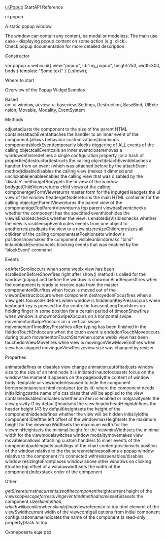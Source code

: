 
[ui.Popup](http://docs.webix.com/api__refs__ui.popup.html)
StartAPI Reference

ui.popup

A static popup window.

The window can contain any content, be modal or modeless. The main use case - displaying popup content on some action (e.g. click). Check popup documentation for more detailed description.

Constructor

var popup = webix.ui({ view:"popup", id:"my_popup", height:250, width:300, body:{ template:"Some text" } }).show();

Where to start

Overview of the Popup WidgetSamples

Based on: ui.window, ui.view, ui.baseview, Settings, Destruction, BaseBind, UIExtension, Movable, Modality, EventSystem

Methods

adjustadjusts the component to the size of the parent HTML containerattachEventattaches the handler to an inner event of the component (allows behaviour customizations)bindbinds componentsblockEventtemporarily blocks triggering of ALL events of the calling objectcallEventcalls an inner eventcloseremoves a windowdefineredefines a single configuration property (or a hash of properties)destructordestructs the calling objectdetachEventdetaches a handler from an event (which was attached before by the attachEvent method)disabledisables the calling view (makes it dimmed and unclickable)enableenables the calling view that was disabled by the 'disable' methodgetBodygets the ui view of the window bodygetChildViewsreturns child views of the calling componentgetFormViewreturns master form for the inputgetHeadgets the ui view of the window headergetNodereturns the main HTML container for the calling objectgetParentViewreturns the parent view of the componentgetTopParentViewreturns top parent viewhasEventchecks whether the component has the specified eventhidehides the viewisEnabledchecks whether the view is enabledisVisiblechecks whether the view is visiblemapEventroutes events from one object to anotherresizeadjusts the view to a new sizeresizeChildrenresizes all children of the calling componentsetPositionsets window's positionshowmakes the component visibleunbindbreaks "bind" linkunblockEventcancels blocking events that was enabled by the 'blockEvent' command

Events

onAfterScrolloccurs when some webix view has been scrolledonBeforeShowfires right after show() method is called for the window (popup) and before the window is shownonBindRequestfires when the component is ready to receive data from the master componentonBlurfires when focus is moved out of the viewonDestructoccurs when component destroyedonFocusfires when a view gets focusonHidefires when window is hiddenonKeyPressoccurs when keyboard key is pressed for the control in focusonLongTouchfires on holding finger in some position for a certain period of timeonShowfires when window is shownonSwipeXoccurs on a horizontal swipe movementonSwipeYoccurs on a vertical swipe movementonTimedKeyPressfires after typing has been finished in the fieldonTouchEndoccurs when the touch event is endedonTouchMoveoccurs during touch movementonTouchStartwhen some webix view has been touchedonViewMovefires while view is movingonViewMoveEndfires when view has stopped movingonViewResizeview size was changed by resizer

Properties

animatedefines or disables view change animation.autofitadjusts window size to the size of an html node it is initiated inautofocussets focus on the window the moment it appears on the pagebodythe content of window body: template or viewborderlessused to hide the component borderscontaineran html container (or its id) where the component needs initializingcssthe name of a css class that will be applied to the view containerdisabledindicates whether an item is enabled or notgravitysets the view gravity (1 by default)headsets the view headerheadHeightdefines the header height (43 by default)heightsets the height of the componenthiddendefines whether the view will be hidden initiallyidthe component IDleftthe left offset of the windowmaxHeightsets the maximum height for the viewmaxWidthsets the maximum width for the viewminHeightsets the minimal height for the viewminWidthsets the minimal width for the viewmodalswitches window modalitymovemakes view movableonallows attaching custom handlers to inner events of the componentpaddingsets paddings of the chart contentpositionsets position of the window relative to the the screenrelativepositions a popup window relative to the component it's connected withresizeenables/disables window resizingtoFrontplaces window above other windows on clicking ittopthe top offset of a windowwidthsets the width of the componentzIndexstack order of the component

Other

$getSizereturns the current size of the component$heightcurrent height of the view$scopescope for resolving event and method names$setSizesets the component size$skinmethod, which will be called when skin defined$viewreference to top html element of the view$widthcurrent width of the viewconfigall options from initial component configurationnameindicates the name of the component (a read-only property)Back to top

Скопировать еще раз